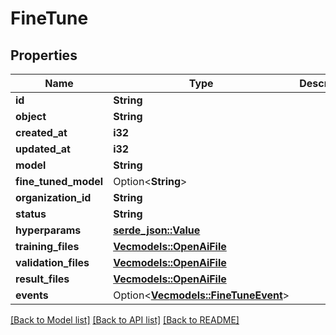 # FineTune

## Properties

Name | Type | Description | Notes
------------ | ------------- | ------------- | -------------
**id** | **String** |  | 
**object** | **String** |  | 
**created_at** | **i32** |  | 
**updated_at** | **i32** |  | 
**model** | **String** |  | 
**fine_tuned_model** | Option<**String**> |  | 
**organization_id** | **String** |  | 
**status** | **String** |  | 
**hyperparams** | [**serde_json::Value**](.md) |  | 
**training_files** | [**Vec<models::OpenAiFile>**](OpenAIFile.md) |  | 
**validation_files** | [**Vec<models::OpenAiFile>**](OpenAIFile.md) |  | 
**result_files** | [**Vec<models::OpenAiFile>**](OpenAIFile.md) |  | 
**events** | Option<[**Vec<models::FineTuneEvent>**](FineTuneEvent.md)> |  | [optional]

[[Back to Model list]](../README.md#documentation-for-models) [[Back to API list]](../README.md#documentation-for-api-endpoints) [[Back to README]](../README.md)


